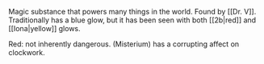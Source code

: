 Magic substance that powers many things in the world. Found by [[Dr. V]]. Traditionally has a blue glow, but it has been seen with both [[2b|red]] and [[Iona|yellow]] glows.

Red: not inherently dangerous. (Misterium) has a corrupting affect on clockwork.

